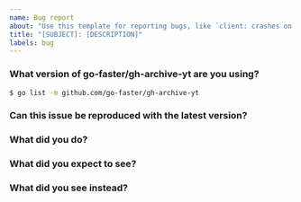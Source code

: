 ```yaml
---
name: Bug report
about: "Use this template for reporting bugs, like `client: crashes on startup`"
title: "[SUBJECT]: [DESCRIPTION]"
labels: bug
---
```


<!-- Please answer these questions before submitting your issue. Thanks! -->

### What version of go-faster/gh-archive-yt are you using?

```bash
$ go list -m github.com/go-faster/gh-archive-yt
```

### Can this issue be reproduced with the latest version?

<!-- Yes/no -->

### What did you do?

<!--
Write the steps of reproducing the bug.

Link to schema/small snippet of schema will be helpful.
-->

### What did you expect to see?

<!-- The expected behavior -->

### What did you see instead?

<!-- The observed behavior -->

